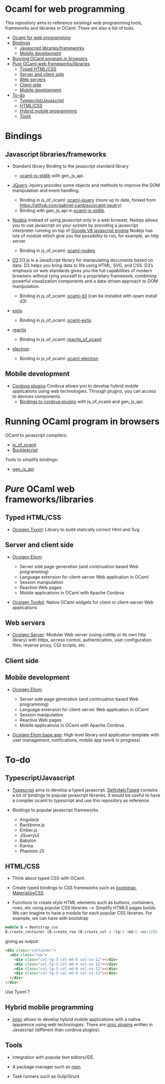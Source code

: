 Ocaml for web programming
=========================

This repository aims to reference existings web programming tools, frameworks and
libraries in OCaml. There are also a list of todo.

* [Ocaml for web programming](#ocaml-for-web-programming)
* [Bindings](#bindings)
  * [Javascript libraries/frameworks](#javascript-librariesframeworks)
  * [Mobile development](#mobile-development)
* [Running OCaml program in browsers](#running-ocaml-program-in-browsers)
* [<em>Pure</em> OCaml web frameworks/libraries](#pure-ocaml-web-frameworkslibraries)
  * [Typed HTML/CSS](#typed-htmlcss)
  * [Server and client side](#server-and-client-side)
  * [Web servers](#web-servers)
  * [Client side](#client-side)
  * [Mobile development](#mobile-development-1)
* [To-do](#to-do)
  * [Typescript/Javascript](#typescriptjavascript)
  * [HTML/CSS](#htmlcss)
  * [Hybrid mobile programming](#hybrid-mobile-programming)
  * [Tools](#tools)

# Bindings

## Javascript libraries/frameworks

* Standard library
  Binding to the javascript standard library
  - [ocaml-js-stdlib](https://github.com/dannywillems/ocaml-js-stdlib) with
    gen_js_api.

* [JQuery](https://jquery.com/)
  Jquery provides some objects and methods to improve the DOM manipulation and
  event handling.
  - Binding in js_of_ocaml: [ocaml-jquery](https://github.com/kitec/ocaml-jquery) (more
    up to date, forked from https://github.com/gabriel-cardoso/ocaml-jquery)
  - Binding with gen_js_api in [ocaml-js-stdlib](https://github.com/dannywillems/ocaml-js-stdlib).

* [Nodejs](https://nodejs.org/en)
  Instead of using javascript only in a web browser, Nodejs allows you to use
  javascript on your system by providing a javascript interpreter running on
  top of [Google V8 javascript engine](https://developers.google.com/v8/)
  Nodejs has lots of module which give you the possibility to run, for
  example, an http server.
  - Binding in js_of_ocaml: [ocaml-nodejs](https://github.com/fxfactorial/ocaml-nodejs)

* [D3](https://d3js.org/)
  D3.js is a JavaScript library for manipulating documents based on data. D3
  helps you bring data to life using HTML, SVG, and CSS. D3’s emphasis on web
  standards gives you the full capabilities of modern browsers without tying
  yourself to a proprietary framework, combining powerful visualization
  components and a data-driven approach to DOM manipulation.
  - Binding in js_of_ocaml: [ocaml-d3](https://github.com/seliopou/ocaml-d3) (can be
    installed with opam install d3)

* [extjs](https://www.sencha.com/products/extjs/#overview)
  - Binding in js_of_ocaml: [ocaml-extjs](https://github.com/astrada/ocaml-extjs)

* [reactjs](https://facebook.github.io/react/)
  - Binding in js_of_ocaml: [reactjs_of_ocaml](https://github.com/AngryLawyer/reactjs_of_ocaml)

* [electron](https://github.com/atom/electron)
  - Binding in js_of_ocaml: [ocaml-electron](https://github.com/fxfactorial/ocaml-electron)

## Mobile development

* [Cordova plugins](https://cordova.apache.org/)
  Cordova allows you to develop hybrid mobile applications using web technologies. Through plugins, you can access to devices components.
  - [Bindings to cordova plugins](https://github.com/dannywillems/ocaml-cordova-plugin-list) with js_of_ocaml and gen_js_api.

# Running OCaml program in browsers

OCaml to javascript compilers:
* [js_of_ocaml](https://ocsigen.org/js_of_ocaml)
* [Bucklescript](https://github.com/bloomberg/bucklescript)

Tools to simplify bindings:
* [gen_js_api](https://github.com/lexifi/gen_js_api)

# *Pure* OCaml web frameworks/libraries

## Typed HTML/CSS

* [Ocsigen Tyxml](http://ocsigen.org/tyxml/): Library to build statically correct Html and Svg

## Server and client side

* [Ocsigen Eliom](http://ocsigen.org/eliom/):
  - Server side page generation (and continuation based Web programming)
  - Language extension for client-server Web application in OCaml
  - Session manipulation
  - Reactive Web pages
  - Mobile applications in OCaml with Apache Cordova

* [Ocsigen Toolkit](http://ocsigen.org/ocsigen-widgets/): Native OCaml widgets for client or client-server Web applications

## Web servers

* [Ocsigen Server](http://ocsigen.org/ocsigenserver/): Modular Web server (using cohttp or its own http library) with https, access control, authentication, user configuration files, reverse proxy, CGI scripts, etc.

## Client side

## Mobile development

* [Ocsigen Eliom](http://ocsigen.org/eliom/):
  - Server side page generation (and continuation based Web programming)
  - Language extension for client-server Web application in OCaml
  - Session manipulation
  - Reactive Web pages
  - Mobile applications in OCaml with Apache Cordova

* [Ocsigen Eliom base app](http://ocsigen.org/eliom-base-app/): High level library and application template with user management, notifications, mobile app (work in progress)

# To-do

## Typescript/Javascript

* [Typescript](http://www.typescriptlang.org/) aims to develop a typed javascript. [DefinitelyTyped](https://github.com/DefinitelyTyped/DefinitelyTyped) contains a lot of bindings to popular javascript libraries. It would be useful to have a compiler ocaml to typescript and use this repository as reference.

* Bindings to popular javascript frameworks
  - Angularjs
  - Backbone.js
  - Ember.js
  - JQueryUI
  - Babylon
  - Karma
  - Phantom JS

## HTML/CSS

* Think about typed CSS with OCaml.

* Create typed bindings to CSS frameworks such as [bootstrap](http://getbootstrap.com/), [MaterializeCSS](http://materializecss.com/).

* Functions to create style HTML elements such as buttons, containers, rows, etc using popular CSS libraries --> Simplify HTML5 pages builds. We can imagine to have a module for each popular CSS libraries. For example, we can have with bootstrap
```OCaml
module B = Bootstrap_css
B.create_container (B.create_row (B.create_col 4 ~lg:3 ~md:6 ~xs:12))
```
giving as output
```HTML
<div class="container">
  <div class="row">
    <div class="col-lg-3 col-md-6 col-xs-12"></div>
    <div class="col-lg-3 col-md-6 col-xs-12"></div>
    <div class="col-lg-3 col-md-6 col-xs-12"></div>
    <div class="col-lg-3 col-md-6 col-xs-12"></div>
  </div>
</div>
```
Use Tyxml ?

## Hybrid mobile programming

* [Ionic](https://ionic.io/) allows to develop hybrid mobile applications with a native apparence using web technologies. There are [ionic plugins](https://market.ionic.io/plugins) written in Javascript (different than cordova plugins).

## Tools

* Integration with popular text editors/IDE.

* A package manager such as [npm](https://www.npmjs.com/).

* Task runners such as Gulp/Grunt
